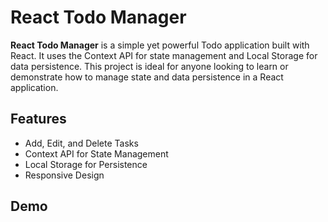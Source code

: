 # React Todo Manager

**React Todo Manager** is a simple yet powerful Todo application built with React. It uses the Context API for state management and Local Storage for data persistence. This project is ideal for anyone looking to learn or demonstrate how to manage state and data persistence in a React application.

## Features

- Add, Edit, and Delete Tasks
- Context API for State Management
- Local Storage for Persistence
- Responsive Design

## Demo